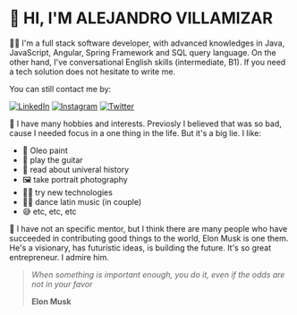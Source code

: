 # 👋 HI, I'M ALEJANDRO VILLAMIZAR 
👨‍💻 I'm a full stack software developer, with advanced knowledges in Java, JavaScript, Angular, Spring Framework and SQL query language. On the other hand, I've conversational English skills (intermediate, B1). If you need a tech solution does not hesitate to write me. 

You can still contact me by: 

[![LinkedIn](https://img.shields.io/twitter/url?color=%230077b5&label=LinkedIn&logo=LinkedIn&logoColor=%230077b5&style=social&url=https%3A%2F%2Fwww.linkedin.com%2Fin%2Fvillamzr%2F)](https://www.linkedin.com/in/villamzr/)
[![Instagram](https://img.shields.io/twitter/url?color=%23ca4b68&label=Instagram&logo=Instagram&logoColor=%23ca4b68&style=social&url=https%3A%2F%2Fwww.instagram.com%2Fvillamzr%2F)](https://www.instagram.com/villamzr/)
[![Twitter](https://img.shields.io/twitter/url?color=%231da1f2&label=Twitter&logo=Twitter&logoColor=%231da1f2&style=social&url=https%3A%2F%2Ftwitter.com%2Fvillamzr)](https://twitter.com/villamzr)

🤩 I have many hobbies and interests. Previosly I believed that was so bad, cause I needed focus in a one thing in the life. But it's a big lie. I like:
- 🎨 Oleo paint
- 🎸 play the guitar
- 📖 read about univeral history
- 🖼️ take portrait photography
- 🧑‍💻 try new technologies
- 🕺💃 dance latin music (in couple)
- 😅 etc, etc, etc

🚀 I have not an specific mentor, but I think there are many people who have succeeded in contributing good things to the world, Elon Musk is one them. He's a visionary, has futuristic ideas, is building the future. It's so great entrepreneur. I admire him.

> _When something is important enough,
> you do it, even if the odds 
> are not in your favor_
> 
> **Elon Musk**



